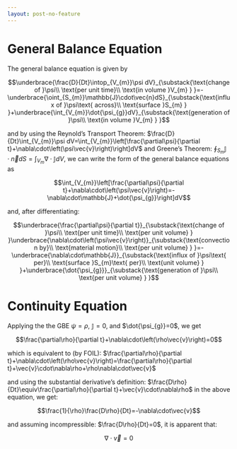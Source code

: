 ```yaml
---
layout: post-no-feature
---
```



General Balance Equation
========================

The general balance equation is given by

$$\underbrace{\frac{D}{Dt}\intop_{V_{m}}\psi dV}_{\substack{\text{change of }\psi\\
\text{per unit time}\\
\text{in volume }V_{m}
}
}=-\underbrace{\oint_{S_{m}}\mathbb{J}\cdot\vec{n}dS}_{\substack{\text{influx of }\psi\text{ across}\\
\text{surface }S_{m}
}
}+\underbrace{\int_{V_{m}}\dot{\psi_{g}}dV}_{\substack{\text{generation of }\psi\\
\text{in volume }V_{m}
}
}$$

and by using the Reynold’s Transport Theorem:
$\frac{D}{Dt}\int_{V_{m}}\psi dV=\int_{V_{m}}\left[\frac{\partial\psi}{\partial t}+\nabla\cdot\left(\psi\vec{v}\right)\right]dV$
and Greene’s Theorem:
$\oint_{S_{m}}\mathbb{J}\cdot\vec{n}dS=\int_{V_{m}}\nabla\cdot\mathbb{J}dV$,
we can write the form of the general balance equations as

$$\int_{V_{m}}\left[\frac{\partial\psi}{\partial t}+\nabla\cdot\left(\psi\vec{v}\right)=-\nabla\cdot\mathbb{J}+\dot{\psi_{g}}\right]dV$$

and, after differentiating:

$$\underbrace{\frac{\partial\psi}{\partial t}}_{\substack{\text{change of }\psi\\
\text{per unit time}\\
\text{per unit volume}
}
}\underbrace{\nabla\cdot\left(\psi\vec{v}\right)}_{\substack{\text{convection by}\\
\text{material motion}\\
\text{per unit volume}
}
}=-\underbrace{\nabla\cdot\mathbb{J}}_{\substack{\text{influx of }\psi\text{ per}\\
\text{surface }S_{m}\text{ per}\\
\text{unit volume}
}
}+\underbrace{\dot{\psi_{g}}}_{\substack{\text{generation of }\psi\\
\text{per unit volume}
}
}$$

Continuity Equation
===================

Applying the the GBE $\psi=\rho$, $\mathbb{J}=0$, and
$\dot{\psi_{g}}=0$, we get

$$\frac{\partial\rho}{\partial t}+\nabla\cdot\left(\rho\vec{v}\right)=0$$

which is equivalent to (by FOIL):
$\frac{\partial\rho}{\partial t}+\nabla\cdot\left(\rho\vec{v}\right)=\frac{\partial\rho}{\partial t}+\vec{v}\cdot\nabla\rho+\rho\nabla\cdot\vec{v}$

and using the substantial derivative’s definition:
$\frac{D\rho}{Dt}\equiv\frac{\partial\rho}{\partial t}+\vec{v}\cdot\nabla\rho$
in the above equation, we get:

$$\frac{1}{\rho}\frac{D\rho}{Dt}=-\nabla\cdot\vec{v}$$

and assuming incompressible: $\frac{D\rho}{Dt}=0$, it is apparent that:

$$\nabla\cdot\vec{v}=0$$
